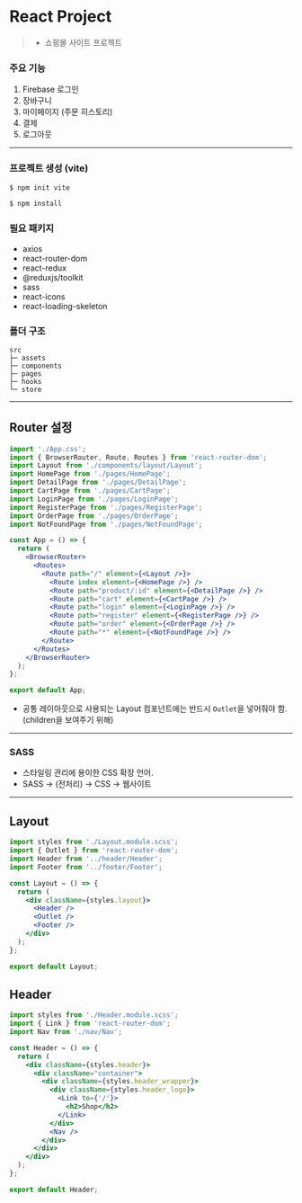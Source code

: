 # React Project

> - 쇼핑몰 사이트 프로젝트

### 주요 기능
1. Firebase 로그인
2. 장바구니
3. 마이페이지 (주문 히스토리)
4. 결제
5. 로그아웃

---

### 프로젝트 생성 (vite)

``` bash
$ npm init vite

$ npm install
```


### 필요 패키지
- axios
- react-router-dom
- react-redux
- @reduxjs/toolkit
- sass
- react-icons
- react-loading-skeleton


### 폴더 구조
```
src
├─ assets
├─ components
├─ pages
├─ hooks
└─ store
```

---

## Router 설정

``` jsx
import './App.css';
import { BrowserRouter, Route, Routes } from 'react-router-dom';
import Layout from './components/layout/Layout';
import HomePage from './pages/HomePage';
import DetailPage from './pages/DetailPage';
import CartPage from './pages/CartPage';
import LoginPage from './pages/LoginPage';
import RegisterPage from './pages/RegisterPage';
import OrderPage from './pages/OrderPage';
import NotFoundPage from './pages/NotFoundPage';

const App = () => {
  return (
    <BrowserRouter>
      <Routes>
        <Route path="/" element={<Layout />}>
          <Route index element={<HomePage />} />
          <Route path="product/:id" element={<DetailPage />} />
          <Route path="cart" element={<CartPage />} />
          <Route path="login" element={<LoginPage />} />
          <Route path="register" element={<RegisterPage />} />
          <Route path="order" element={<OrderPage />} />
          <Route path="*" element={<NotFoundPage />} />
        </Route>
      </Routes>
    </BrowserRouter>
  );
};

export default App;
```

- 공통 레이아웃으로 사용되는 Layout 컴포넌트에는 반드시 `Outlet`을 넣어줘야 함.
(children을 보여주기 위해)


---

### SASS 

- 스타일링 관리에 용이한 CSS 확장 언어.
- SASS -> (전처리) -> CSS -> 웹사이트


---

## Layout
``` jsx
import styles from './Layout.module.scss';
import { Outlet } from 'react-router-dom';
import Header from '../header/Header';
import Footer from '../footer/Footer';

const Layout = () => {
  return (
    <div className={styles.layout}>
      <Header />
      <Outlet />
      <Footer />
    </div>
  );
};

export default Layout;
```

## Header

``` jsx
import styles from './Header.module.scss';
import { Link } from 'react-router-dom';
import Nav from './nav/Nav';

const Header = () => {
  return (
    <div className={styles.header}>
      <div className="container">
        <div className={styles.header_wrapper}>
          <div className={styles.header_logo}>
            <Link to={'/'}>
              <h2>Shop</h2>
            </Link>
          </div>
          <Nav />
        </div>
      </div>
    </div>
  );
};

export default Header;

```

